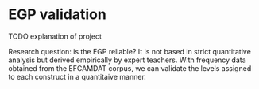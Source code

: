 # EGP validation

TODO explanation of project

Research question: is the EGP reliable? It is not based in strict quantitative analysis but derived empirically by expert teachers.
With frequency data obtained from the EFCAMDAT corpus, we can validate the levels assigned to each construct in a quantitaive manner.
